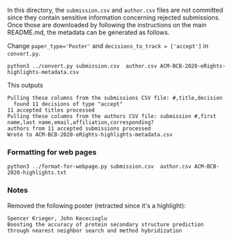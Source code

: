 In this directory, the `submission.csv` and `author.csv` files are not committed since they contain sensitive information concerning rejected submissions. Once those are downloaded by following the instructions on the main README.md, the metadata can be generated as follows.

Change `paper_type='Poster'` and `decisions_to_track = ['accept']` in `convert.py`.

```
python3 ../convert.py submission.csv  author.csv ACM-BCB-2020-eRights-highlights-metadata.csv
```

This outputs

```
Pulling these columns from the submissions CSV file: #,title,decision
  found 11 decisions of type "accept"
11 accepted titles processed
Pulling these columns from the authors CSV file: submission #,first name,last name,email,affiliation,corresponding?
authors from 11 accepted submissions processed
Wrote to ACM-BCB-2020-eRights-highlights-metadata.csv
```

### Formatting for web pages

```
python3 ../format-for-webpage.py submission.csv  author.csv ACM-BCB-2020-highlights.txt
```

### Notes

Removed the following poster (retracted since it's a highlight):

```
Spencer Krieger, John Kececioglu
Boosting the accuracy of protein secondary structure prediction through nearest neighbor search and method hybridization
```
